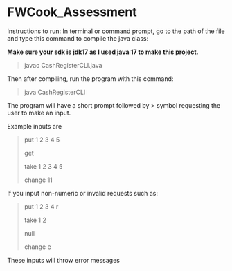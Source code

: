 # FWCook_Assessment

Instructions to run:
In terminal or command prompt, go to the path of the file and type this
command to compile the java class:

**Make sure your sdk is jdk17 as I used java 17 to make this project.**

>javac CashRegisterCLI.java

Then after compiling, run the program with this command:
>java CashRegisterCLI

The program will have a short prompt followed by > symbol requesting the user to make
an input.

Example inputs are 
> put 1 2 3 4 5 
> 
> get 
> 
> take 1 2 3 4 5
> 
> change 11

If you input non-numeric or invalid requests such as:
> put 1 2 3 4 r
> 
> take 1 2
> 
> null
> 
> change e

These inputs will throw error messages